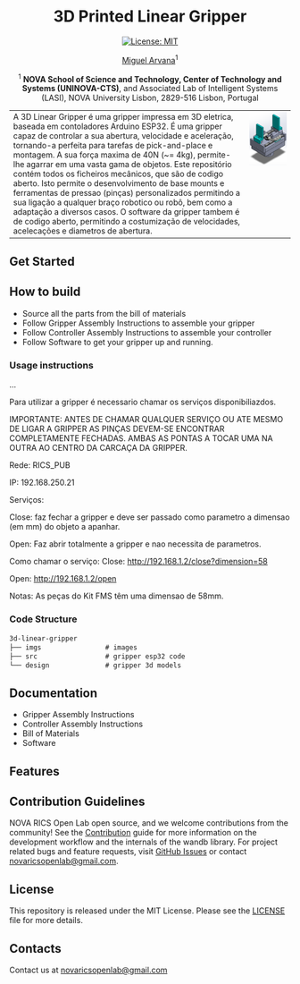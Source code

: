 <div  align="center"> 

# 3D Printed Linear Gripper
[![License: MIT](https://img.shields.io/badge/License-MIT-red.svg)](https://opensource.org/licenses/MIT)

[Miguel Arvana](https://scholar.google.com/citations?user=UBvr388AAAAJ&hl=pt-PT)<sup>1</sup>

<sup>1</sup> **NOVA School of Science and Technology, Center of Technology and Systems (UNINOVA-CTS)**,
and Associated Lab of Intelligent Systems (LASI), NOVA University
Lisbon, 2829-516 Lisbon, Portugal

<table>
  <tr>
    <td style="vertical-align: top;">
      A 3D Linear Gripper é uma gripper impressa em 3D eletrica, baseada em contoladores Arduino ESP32. É uma gripper capaz de controlar a sua abertura, velocidade e aceleração, tornando-a perfeita para tarefas de pick-and-place e montagem. A sua força maxima de 40N (~= 4kg), permite-lhe agarrar em uma vasta gama de objetos.
Este repositório contém todos os ficheiros mecânicos, que são de codigo aberto. Isto permite o desenvolvimento de base mounts e ferramentas de pressao (pinças) personalizados permitindo a sua ligação a qualquer braço robotico ou robô, bem como a adaptação a diversos casos. 
O software da gripper tambem é de codigo aberto, permitindo a costumização de velocidades, acelecações e diametros de abertura.
    </td>
    <td style="vertical-align: top;">
      <img style="width: 1100px" src="imgs/gripper_isometric.png" alt="gripper" />
    </td>
  </tr>
</table>

</div>

## Get Started

## How to build
  - Source all the parts from the bill of materials
  - Follow Gripper Assembly Instructions to assemble your gripper
  - Follow Controller Assembly Instructions to assemble your controller
  - Follow Software to get your gripper up and running.
### Usage instructions
...

Para utilizar a gripper é necessario chamar os serviços disponibiliazdos.

IMPORTANTE: ANTES DE CHAMAR QUALQUER SERVIÇO OU ATE MESMO DE LIGAR A GRIPPER AS PINÇAS DEVEM-SE ENCONTRAR COMPLETAMENTE FECHADAS. AMBAS AS PONTAS A TOCAR UMA NA OUTRA AO CENTRO DA CARCAÇA DA GRIPPER.

Rede: RICS_PUB

IP: 192.168.250.21

Serviços:

  Close: faz fechar a gripper e deve ser passado como parametro a dimensao (em mm) do objeto a apanhar.
  
  Open: Faz abrir totalmente a gripper e nao necessita de parametros.

Como chamar o serviço:
  Close:
    http://192.168.1.2/close?dimension=58
    
  Open:
    http://192.168.1.2/open

Notas: As peças do Kit FMS têm uma dimensao de 58mm.

### Code Structure
```
3d-linear-gripper
├── imgs                # images
├── src                 # gripper esp32 code
└── design              # gripper 3d models
```
## Documentation
  - Gripper Assembly Instructions
  - Controller Assembly Instructions
  - Bill of Materials
  - Software
## Features

## Contribution Guidelines
NOVA RICS Open Lab open source, and we welcome contributions from the community! See the [Contribution](CONTRIBUTING.md) guide for more information on the development workflow and the internals of the wandb library. For project related bugs and feature requests, visit [GitHub Issues](https://github.com/NOVA-RICS-Open-Lab/3d-linear-gripper/issues) or contact novaricsopenlab@gmail.com.

## License
This repository is released under the MIT License. Please see the [LICENSE](LICENSE) file for more details.

## Contacts
Contact us at novaricsopenlab@gmail.com
